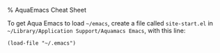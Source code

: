 % AquaEmacs Cheat Sheet

To get Aqua Emacs to load `~/emacs`, create a file called `site-start.el`
in `~/Library/Application Support/Aquamacs Emacs`, with this line:

    (load-file "~/.emacs")
